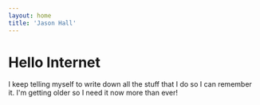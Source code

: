 ```yaml
---
layout: home
title: 'Jason Hall'
---
```


# Hello Internet

I keep telling myself to write down all the stuff that I do so I can remember
it.  I'm getting older so I need it now more than ever!
